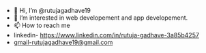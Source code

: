 - 👋 Hi, I’m @rutujagadhave19
- 👀 I’m interested in  web developement and app developement.
- 📫 How to reach me
- linkedin- https://www.linkedin.com/in/rutuja-gadhave-3a85b4257
- gmail-rutujagadhave19@gmail.com

<!---
rutujagadhave19/rutujagadhave19 is a ✨ special ✨ repository because its `README.md` (this file) appears on your GitHub profile.
You can click the Preview link to take a look at your changes.
--->
